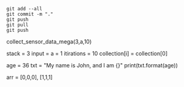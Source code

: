 
```
git add --all
git commit -m "."
git push
git pull
git push
```


collect_sensor_data_mega(3,a,10)

stack = 3
input = a = 1
itirations = 10
collection[i] = collection[0]

age = 36
txt = "My name is John, and I am {}"
print(txt.format(age))

arr = [0,0,0], [1,1,1]